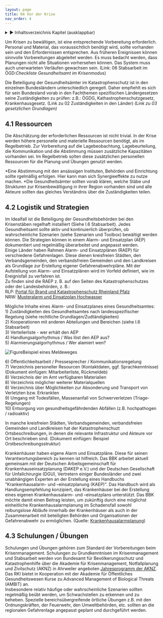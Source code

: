 ```yaml
---
layout: page
title: 04 Vor der Krise
nav_order: 4
---
```

 
<details markdown="block"> 
  <summary> 
      &#9658; Inhaltsverzeichnis Kapitel (ausklappbar) 
  </summary>
 
1. TOC
{:toc}
 </details>
 
   <p></p>
 
 
<span class="approved-insertion" data-user="28" data-username="StarkK" data-date="26318280">Um
Krisen zu bewältigen, ist eine entsprechende Vorbereitung
</span><span class="approved-insertion" data-user="28" data-username="StarkK" data-date="26318400">erforderlich</span><span class="approved-insertion" data-user="28" data-username="StarkK" data-date="26318280">.
Personal und Material,
das</span><span class="approved-insertion" data-user="28" data-username="StarkK" data-date="26318400">
voraussichtlich</span><span class="approved-insertion" data-user="28" data-username="StarkK" data-date="26318280">
</span><span class="approved-insertion" data-user="28" data-username="StarkK" data-date="26318400">benötigt
wird</span><span class="approved-insertion" data-user="28" data-username="StarkK" data-date="26318280">,
sollte vorhanden sein und den Erfordernissen entsprechen. Aus früheren
Ereignissen können sinnvolle Vorbereitungen abgeleitet werden. Es
muss</span><span class="approved-insertion" data-user="28" data-username="StarkK" data-date="26318400">
b</span><span class="approved-insertion" data-user="28" data-username="StarkK" data-date="26318280">edacht
werden, dass Planungen
</span><span class="approved-insertion" data-user="28" data-username="StarkK" data-date="26318400">nicht
alle Situationen vorhersehen
können</span><span class="approved-insertion" data-user="28" data-username="StarkK" data-date="26318280">.
</span><span class="approved-insertion" data-user="28" data-username="StarkK" data-date="26318400">Das
System
muss</span><span class="approved-insertion" data-user="28" data-username="StarkK" data-date="26318280">
</span><span class="approved-insertion" data-user="28" data-username="StarkK" data-date="26318400">auch
</span><span class="approved-insertion" data-user="28" data-username="StarkK" data-date="26318280">unerwarteten
Verläufen gewachsen
sein.</span><span class="approved-insertion" data-user="36" data-username="KnauerC" data-date="26319560">
(Link:
</span><span class="approved-insertion" data-user="36" data-username="KnauerC" data-date="26319570">06
Stabsarbeit im ÖGD:</span>*Checkliste Gesundheitsamt im
Krisenmodu*s<span class="approved-insertion" data-user="36" data-username="KnauerC" data-date="26319560">)</span>

<span class="approved-insertion" data-user="36" data-username="KnauerC" data-date="26319530">Die
Beteiligung der Gesundheitsämter im Katastrophenschutz ist in den
einzelnen Bundesländern unterschiedlich geregelt. Daher empfiehlt es
sich für sein Bundesland vorab in den
</span><span class="approved-insertion" data-user="36" data-username="KnauerC" data-date="26319570">Fachthemen
spezifischen
Länderg</span><span class="approved-insertion" data-user="36" data-username="KnauerC" data-date="26319530">esetzen
seine Zuständigkeiten zu prüfen:
</span><span class="approved-insertion" data-user="36" data-username="KnauerC" data-date="26319570">z.B.:
</span><span class="approved-insertion" data-user="36" data-username="KnauerC" data-date="26319530">ÖGDG,
Kathastrophenschutzgesetz,
Krankenhausgesetz.</span><span class="approved-insertion" data-user="36" data-username="KnauerC" data-date="26319550">
(Link zu 02 Zuständigkeiten in den
Länder)</span><span class="approved-insertion" data-user="36" data-username="KnauerC" data-date="26319530">
</span>*<span class="approved-insertion" data-user="35" data-username="PukropskiG" data-date="26319530">(Link
zu
</span><span class="approved-insertion" data-user="36" data-username="KnauerC" data-date="26319560">03
gesetzlichen
Grundlagen</span><span class="approved-insertion" data-user="35" data-username="PukropskiG" data-date="26319540">)</span>*

## <span class="approved-insertion" data-user="28" data-username="StarkK" data-date="26318280">4.1 Ressourcen</span><span class="approved-insertion" data-user="28" data-username="StarkK" data-date="26318380"> </span>

<span class="approved-insertion" data-user="28" data-username="StarkK" data-date="26318290">Die
Abschätzung der erforderlichen Ressourcen ist nicht trivial. In der
Krise werden höhere personelle und materielle Ressourcen benötigt, als
im Regelbetrieb.
</span><span class="approved-insertion" data-user="28" data-username="StarkK" data-date="26318400">Zur
Vorbereitung
auf</span><span class="approved-insertion" data-user="28" data-username="StarkK" data-date="26318290">
die Lagebeobachtung, Lagebeurteilung, die Kommunikation und die
Abstimmung
</span><span class="approved-insertion" data-user="28" data-username="StarkK" data-date="26318400">müssen
zusätzliche</span><span class="approved-insertion" data-user="28" data-username="StarkK" data-date="26318290">
Kapazitäten</span><span class="approved-insertion" data-user="28" data-username="StarkK" data-date="26318400">
vorhanden
sei</span><span class="approved-insertion" data-user="28" data-username="StarkK" data-date="26318290">.</span><span class="approved-insertion" data-user="28" data-username="StarkK" data-date="26318410">
Im</span><span class="approved-insertion" data-user="28" data-username="StarkK" data-date="26318390">
Regelbetrieb</span><span class="approved-insertion" data-user="28" data-username="StarkK" data-date="26318410">
solten
diese</span><span class="approved-insertion" data-user="28" data-username="StarkK" data-date="26318380">
zusätzliche</span><span class="approved-insertion" data-user="28" data-username="StarkK" data-date="26318410">n</span><span class="approved-insertion" data-user="28" data-username="StarkK" data-date="26318290">
personelle</span><span class="approved-insertion" data-user="28" data-username="StarkK" data-date="26318410">n</span><span class="approved-insertion" data-user="28" data-username="StarkK" data-date="26318290">
Ressourcen</span><span class="approved-insertion" data-user="28" data-username="StarkK" data-date="26318390">
für die Planung und Übungen
</span><span class="approved-insertion" data-user="28" data-username="StarkK" data-date="26318410">genutzt
werden</span><span class="approved-insertion" data-user="28" data-username="StarkK" data-date="26318290">.
</span>

*<span class="approved-insertion" data-user="35" data-username="PukropskiG" data-date="26319540">Eine
Abstimmung mit den ansässigen Instituten, Behörden und Einrichtung
sollte rgelmäßig erfolgen. Hier kann man sich
</span><span class="approved-insertion" data-user="36" data-username="KnauerC" data-date="26319570">S</span><span class="approved-insertion" data-user="35" data-username="PukropskiG" data-date="26319540">ynergieeffekte
zu nutze
machen.</span><span class="approved-insertion" data-user="36" data-username="KnauerC" data-date="26319570">
</span>*Die Gesundheitsämter
<span class="approved-insertion" data-user="36" data-username="KnauerC" data-date="26319570">sollten</span>
<span class="approved-insertion" data-user="36" data-username="KnauerC" data-date="26319570">vorab</span>
klären, welche Stäbe und Strukturen zur Krisenbewältigung in ihrer
Region vorhanden
sind<span class="approved-insertion" data-user="36" data-username="KnauerC" data-date="26319570">
und alle Akteure sollten
</span><span class="approved-insertion" data-user="36" data-username="KnauerC" data-date="26319580">das</span><span class="approved-insertion" data-user="36" data-username="KnauerC" data-date="26319570">
gleiche</span><span class="approved-insertion" data-user="36" data-username="KnauerC" data-date="26319580">s</span><span class="approved-insertion" data-user="36" data-username="KnauerC" data-date="26319570">
Verständ</span><span class="approved-insertion" data-user="36" data-username="KnauerC" data-date="26319580">nis
über die
Z</span><span class="approved-insertion" data-user="36" data-username="KnauerC" data-date="26319570">uständigkeiten</span><span class="approved-insertion" data-user="36" data-username="KnauerC" data-date="26319580">
</span><span class="approved-insertion" data-user="36" data-username="KnauerC" data-date="26319570">
</span><span class="approved-insertion" data-user="36" data-username="KnauerC" data-date="26319580">teilen</span>.

## 4.2 Logistik<span class="approved-insertion" data-user="28" data-username="StarkK" data-date="26318390"> und Strategien</span>

<span class="approved-insertion" data-user="36" data-username="KnauerC" data-date="26319580">Im
Idealfall ist
d</span><span class="approved-insertion" data-user="28" data-username="StarkK" data-date="26318290">ie
Beteiligung der Gesundheitsbehörden bei den Krisenstäben regelhaft
installiert (Siehe
I.6</span><span class="approved-insertion" data-user="36" data-username="KnauerC" data-date="26318390">
Stabsarbeit</span><span class="approved-insertion" data-user="28" data-username="StarkK" data-date="26318290">).</span><span class="approved-insertion" data-user="28" data-username="StarkK" data-date="26318300">
Jedes Gesundheitsamt sollte aktiv und kontinuierlich überprüfen, ob
wahrscheinliche Szenarien
</span><span class="approved-insertion" data-user="36" data-username="KnauerC" data-date="26319370">(siehe
Szenarien und Toolbox)
</span><span class="approved-insertion" data-user="28" data-username="StarkK" data-date="26318300">bewältigt
werden können. Die Strategien
</span><span class="approved-insertion" data-user="36" data-username="KnauerC" data-date="26319370">können</span><span class="approved-insertion" data-user="28" data-username="StarkK" data-date="26318300">
in einem Alarm- und
Einsatzplan</span><span class="approved-insertion" data-user="36" data-username="KnauerC" data-date="26318590">
(AEP)</span><span class="approved-insertion" data-user="28" data-username="StarkK" data-date="26318300">
dokumentiert und regelmäßig überarbeitet und angepasst werden.
</span><span class="approved-insertion" data-user="36" data-username="KnauerC" data-date="26318610">  
</span><span class="approved-insertion" data-user="36" data-username="KnauerC" data-date="26319370">Einige
Länder haben
</span><span class="approved-insertion" data-user="36" data-username="KnauerC" data-date="26318570">
Rahmen Alarm- und
Einsatzplänen</span><span class="approved-insertion" data-user="36" data-username="KnauerC" data-date="26318590">
(RAEP)</span><span class="approved-insertion" data-user="36" data-username="KnauerC" data-date="26318610">
</span> für verschiedene
Gefahrenlagen<span class="approved-insertion" data-user="36" data-username="KnauerC" data-date="26318610">.
Diese dienen </span>kreisfreien Städten, den Verbandsgemeinden, den
verbandsfreien Gemeinden und den Landkreisen
<span class="approved-insertion" data-user="36" data-username="KnauerC" data-date="26318610">
als Grundlage zur Erstellung eigener Gefahrenabwehrpläne. </span>Mit der
Aufstellung von Alarm- und Einsatzplänen wird im Vorfeld definiert, wie
im Ereignisfall zu verfahren
ist.<span class="approved-insertion" data-user="36" data-username="KnauerC" data-date="26318610">  
</span><span class="approved-insertion" data-user="36" data-username="KnauerC" data-date="26318590">Zu
finden sind die RAEP
</span><span class="approved-insertion" data-user="36" data-username="KnauerC" data-date="26319430">z.
B.
</span><span class="approved-insertion" data-user="36" data-username="KnauerC" data-date="26318590">auf
den Seiten des
Katastrophenschutzes</span><span class="approved-insertion" data-user="36" data-username="KnauerC" data-date="26318610">
oder der
Landesbehörden</span><span class="approved-insertion" data-user="36" data-username="KnauerC" data-date="26319390">,
z. B.:  
RLP:
</span>[<span class="approved-insertion" data-user="36" data-username="KnauerC" data-date="26318590">Portal
für Brand und Katastrophenschutz Rheinland
Pfalz</span>](https://www.bks-portal.rlp.de/katastrophenschutz/alarm-und-einsatzplanung "Portal für Brand und Katastrophenschutz Rheinland Pfalz")<span class="approved-insertion" data-user="36" data-username="KnauerC" data-date="26319390">  
NRW:
</span>[<span class="approved-insertion" data-user="36" data-username="KnauerC" data-date="26319390">Musteralarm
und Einsatzplan
Hochwasser</span>](https://www.flussgebiete.nrw.de/muster-alarm-und-einsatzplan-hochwasser-fuer-kreisangehoerige-staedte-und-gemeinden-6878 "Musteralarm und Einsatzplan Hochwasser")<span class="approved-insertion" data-user="36" data-username="KnauerC" data-date="26318590">  
  
</span><span class="approved-insertion" data-user="36" data-username="KnauerC" data-date="26319370">Mögliche
</span><span class="approved-insertion" data-user="28" data-username="StarkK" data-date="26318310">Inhalte
eines Alarm- und
Einsatzplanes</span><span class="approved-insertion" data-user="36" data-username="KnauerC" data-date="26318330">
</span><span class="approved-insertion" data-user="28" data-username="StarkK" data-date="26318310">eines
Gesundheitsamtes:  
1\) Zuständigkeiten des
Gesundheitsamtes</span><span class="approved-insertion" data-user="36" data-username="KnauerC" data-date="26318340">
nach landesspezifischer Regelung (siehe rechtliche
Grundlagen</span><span class="approved-insertion" data-user="31" data-username="BoehmH" data-date="26318380">/Zudtändigkeiten</span><span class="approved-insertion" data-user="36" data-username="KnauerC" data-date="26318340">)</span><span class="approved-insertion" data-user="28" data-username="StarkK" data-date="26318310">  
2\) Kooperationen mit anderen Abteilungen und Bereichen
</span><span class="approved-insertion" data-user="36" data-username="KnauerC" data-date="26318340">(s</span><span class="approved-insertion" data-user="28" data-username="StarkK" data-date="26318310">iehe
I.</span><span class="approved-insertion" data-user="36" data-username="KnauerC" data-date="26318390">6
</span><span class="approved-insertion" data-user="28" data-username="StarkK" data-date="26318310">Stabsarbeit)</span><span class="approved-insertion" data-user="36" data-username="KnauerC" data-date="26318340">  
</span><span class="approved-insertion" data-user="28" data-username="StarkK" data-date="26318310">3)
Verteilerliste
</span><span class="approved-insertion" data-user="28" data-username="StarkK" data-date="26318360">-
wer erhält den
AEP</span><span class="approved-insertion" data-user="36" data-username="KnauerC" data-date="26318330">  
4\) Handlungsalgorhythmus
</span><span class="approved-insertion" data-user="36" data-username="KnauerC" data-date="26318350">/
W</span><span class="approved-insertion" data-user="36" data-username="KnauerC" data-date="26318330">as
löst den AEP
aus</span><span class="approved-insertion" data-user="36" data-username="KnauerC" data-date="26318350">?
</span><span class="approved-insertion" data-user="28" data-username="StarkK" data-date="26318310">  
</span><span class="approved-insertion" data-user="36" data-username="KnauerC" data-date="26318330">5</span><span class="approved-insertion" data-user="28" data-username="StarkK" data-date="26318310">)
Alarmierungsalgorhythmu</span><span class="approved-insertion" data-user="36" data-username="KnauerC" data-date="26318320">s</span><span class="approved-insertion" data-user="36" data-username="KnauerC" data-date="26318330">
</span><span class="approved-insertion" data-user="36" data-username="KnauerC" data-date="26318550">/
W</span><span class="approved-insertion" data-user="36" data-username="KnauerC" data-date="26318330">er
alamiert
wen</span><span class="approved-insertion" data-user="36" data-username="KnauerC" data-date="26318560">?  
</span>

![<span class="figure-cat-figure">Figure</span><span data-caption="Beispiel eines Meldeweges">Beispiel
eines
Meldeweges</span>](8b1557ac-cd61-4a48-aef7-8a76b64a4082.jpg)

<span class="approved-insertion" data-user="36" data-username="KnauerC" data-date="26318320">6)
Öffentlichkeitsarbeit / Pressesprecher
/</span><span class="approved-insertion" data-user="36" data-username="KnauerC" data-date="26319370">
</span>Kommunikations<span class="approved-insertion" data-user="36" data-username="KnauerC" data-date="26319370">regelung</span><span class="approved-insertion" data-user="36" data-username="KnauerC" data-date="26319440">  
7\) Verzeichnis personeller Resourcen (Kontaktdaten, ggf.
Sprachkenntnisse</span><span class="approved-insertion" data-user="36" data-username="KnauerC" data-date="26319450">)
(Dokument einfügen:
</span><span class="approved-insertion" data-user="36" data-username="KnauerC" data-date="26319590">Mitarbeiterliste</span><span class="approved-insertion" data-user="36" data-username="KnauerC" data-date="26319450">,
</span><span class="approved-insertion" data-user="36" data-username="KnauerC" data-date="26319590">Rückmeldeb</span><span class="approved-insertion" data-user="36" data-username="KnauerC" data-date="26319450">)</span>
<span class="approved-insertion" data-user="28" data-username="StarkK" data-date="26318310">  
</span><span class="approved-insertion" data-user="36" data-username="KnauerC" data-date="26319440">8</span><span class="approved-insertion" data-user="28" data-username="StarkK" data-date="26318310">)
</span><span class="approved-insertion" data-user="28" data-username="StarkK" data-date="26318320">V</span><span class="approved-insertion" data-user="28" data-username="StarkK" data-date="26318310">erzeichnis
der im Amt verfügbaren
Materiali</span><span class="approved-insertion" data-user="28" data-username="StarkK" data-date="26318320">en</span><span class="approved-insertion" data-user="36" data-username="KnauerC" data-date="26319450">
</span><span class="approved-insertion" data-user="36" data-username="KnauerC" data-date="26319370">  
8\) Verzeichnis
</span><span class="approved-insertion" data-user="28" data-username="StarkK" data-date="26318310">mögliche</span><span class="approved-insertion" data-user="36" data-username="KnauerC" data-date="26319370">r</span><span class="approved-insertion" data-user="28" data-username="StarkK" data-date="26318310">
weitere</span><span class="approved-insertion" data-user="36" data-username="KnauerC" data-date="26319370">r</span><span class="approved-insertion" data-user="28" data-username="StarkK" data-date="26318310">
Materialquellen  
</span><span class="approved-insertion" data-user="36" data-username="KnauerC" data-date="26318350">8)
</span><span class="approved-insertion" data-user="36" data-username="KnauerC" data-date="26319370">Verzeichnis
über Möglichkeiten zur
</span><span class="approved-insertion" data-user="36" data-username="KnauerC" data-date="26318350">Absonderung
und Transport von
</span><span class="approved-insertion" data-user="28" data-username="StarkK" data-date="26318380">Verl</span><span class="approved-insertion" data-user="36" data-username="KnauerC" data-date="26318380">e</span><span class="approved-insertion" data-user="28" data-username="StarkK" data-date="26318380">tzten
bzw.
Erkrankten</span><span class="approved-insertion" data-user="36" data-username="KnauerC" data-date="26318350">  
9\)
</span><span class="approved-insertion" data-user="36" data-username="KnauerC" data-date="26318380">U</span><span class="approved-insertion" data-user="28" data-username="StarkK" data-date="26318380">mgang
mit Todesfällen,
</span><span class="approved-insertion" data-user="28" data-username="StarkK" data-date="26318400">Massenanfall
von
Schwerverletzen</span><span class="approved-insertion" data-user="28" data-username="StarkK" data-date="26318380">
</span><span class="approved-insertion" data-user="28" data-username="StarkK" data-date="26318400">(</span><span class="approved-insertion" data-user="28" data-username="StarkK" data-date="26318380">Triage-Regelungen</span><span class="approved-insertion" data-user="28" data-username="StarkK" data-date="26318400">)</span><span class="approved-insertion" data-user="36" data-username="KnauerC" data-date="26318390">  
10\) Entsorgung von gesundheitsgefährdenden Abfällen (z.B. hochpathogen
/
radioaktiv)</span><span class="approved-insertion" data-user="36" data-username="KnauerC" data-date="26319430">  
</span>

<span class="approved-insertion" data-user="36" data-username="KnauerC" data-date="26319420">In
m</span>anche kreisfreien Städten, Verbandsgemeinden, verbandsfreien
Gemeinden und Landkreisen
ha<span class="approved-insertion" data-user="36" data-username="KnauerC" data-date="26319420">t
der Katastrophenschuzt</span> Ortsbeschreibungen, in denen die relevante
Infrastruktur und Akteure vor Ort beschrieben
<span class="approved-insertion" data-user="36" data-username="KnauerC" data-date="26319420">sind</span>.
<span class="approved-insertion" data-user="36" data-username="KnauerC" data-date="26319420">(Dokument
einfügen: Beispiel
Orstbeschreibungsstruktur)</span>

<span class="approved-insertion" data-user="36" data-username="KnauerC" data-date="26319430">Krankenhäuser
haben eigene Alarm und Einsatzpläne. Diese für seinen
Verantwortungsbereich zu kennen ist hilfreich. </span>Das BBK arbeitet
aktuell gemeinsam mit der Deutschen Arbeitsgemeinschaft für
Krankenhauseinsatzplanung (DAKEP e.V.) und der Deutschen Gesellschaft
für Unfallchirurgie (DGU), Vertretern einiger Bundesländer und zwei
unabhängigen Experten an der Erstellung eines Handbuchs
"Krankenhausalarm- und –einsatzplanung (KAEP)". Das Handbuch wird als
Handlungsempfehlung konzipiert, das Krankenhäuser bei der Erstellung
eines eigenen Krankenhausalarm- und –einsatzplans unterstützt. Das BBK
möchte damit einen Beitrag leisten, um zukünftig durch eine möglichst
einheitliche Krankenhausalarmplanung im Schadensfall sowohl reibungslose
Abläufe innerhalb der Krankenhäuser als auch in der Zusammenarbeit mit
beteiligten Behörden und Organisationen der Gefahrenabwehr zu
ermöglichen.<span class="approved-insertion" data-user="36" data-username="KnauerC" data-date="26319430">
</span><span class="approved-insertion" data-user="36" data-username="KnauerC" data-date="26319440">(Quelle:
</span>[<span class="approved-insertion" data-user="36" data-username="KnauerC" data-date="26319440">Krankenhausalarmplanung</span>](https://www.bbk.bund.de/DE/AufgabenundAusstattung/Schutz_der_Gesundheit/Krankenhausalarmplanung/krankenhausalarmplanung_node.html "Krankenhausalarmplanung")<span class="approved-insertion" data-user="36" data-username="KnauerC" data-date="26319440">)</span><span class="approved-insertion" data-user="36" data-username="KnauerC" data-date="26319430">
</span>

## <span class="approved-insertion" data-user="28" data-username="StarkK" data-date="26318280">4.</span><span class="approved-insertion" data-user="28" data-username="StarkK" data-date="26318380">3</span><span class="approved-insertion" data-user="28" data-username="StarkK" data-date="26318280"> Schulungen / Übungen</span>

<span class="approved-insertion" data-user="28" data-username="StarkK" data-date="26318300">Schulungen
und Übungen gehören zum Standard der Vorbereitungen beim
Krisenmanagement.
</span><span class="approved-insertion" data-user="36" data-username="KnauerC" data-date="26318400">Schulungen
zu Grundkenntnisen im Krisenmanagement
</span><span class="approved-insertion" data-user="36" data-username="KnauerC" data-date="26319450">und
Stabsarbeit
</span><span class="approved-insertion" data-user="36" data-username="KnauerC" data-date="26318400">werden
von Bundesamt für Bevölkerungsschutz und Katastrophenhilfe über die
Akademie für Krisenmanagement, Notfallplanung und Zivilschutz (AKNZ)
</span><span class="approved-insertion" data-user="36" data-username="KnauerC" data-date="26318410">in
Ahrweiler
</span><span class="approved-insertion" data-user="36" data-username="KnauerC" data-date="26318400">angeboten
</span>[<span class="approved-insertion" data-user="36" data-username="KnauerC" data-date="26318400">Jahresprogramm
der
AKNZ</span>](https://www.bbk.bund.de/SharedDocs/Downloads/BBK/DE/Downloads/AKNZ/AKNZ_Box_Jahresprogramm_2020.html "Jahresprogramm der AKNZ")<span class="approved-insertion" data-user="36" data-username="KnauerC" data-date="26318400">.
Das RKI bietet in Kooperation mit der Akademie für Öffentliches
</span><span class="approved-insertion" data-user="36" data-username="KnauerC" data-date="26318410">G</span><span class="approved-insertion" data-user="36" data-username="KnauerC" data-date="26318400">esundheitswesen
</span><span class="approved-insertion" data-user="36" data-username="KnauerC" data-date="26318410">Kurse</span><span class="approved-insertion" data-user="36" data-username="KnauerC" data-date="26318560">
</span><span class="approved-insertion" data-user="36" data-username="KnauerC" data-date="26318410">zu
</span>Advanced Management of Biological Threats
<span class="approved-insertion" data-user="36" data-username="KnauerC" data-date="26318410">(AMBIT)
</span><span class="approved-insertion" data-user="36" data-username="KnauerC" data-date="26318560">an.
</span><span class="approved-insertion" data-user="36" data-username="KnauerC" data-date="26318400">  
</span><span class="approved-insertion" data-user="28" data-username="StarkK" data-date="26318300">Insbesondere
relativ häufige oder wahrscheinliche Szenarien sollten regelmäßig beübt
werden, um Schwachstellen zu erkennen und zu
beheben</span><span class="approved-insertion" data-user="28" data-username="StarkK" data-date="26318410">.
Spezielle bereichsübergreifende örtliche Übungen z.B. mit den
Ordnungskräften, der Feuerwehr, den Umweltbehörden, etc. sollten an die
regionalen Gefahrenlage angepasst geplant und durchgeführt
werden.</span><span class="approved-insertion" data-user="36" data-username="KnauerC" data-date="26318390">  
  
  
</span>

<div class="section fnlist" data-role="doc-footnotes">

</div>
